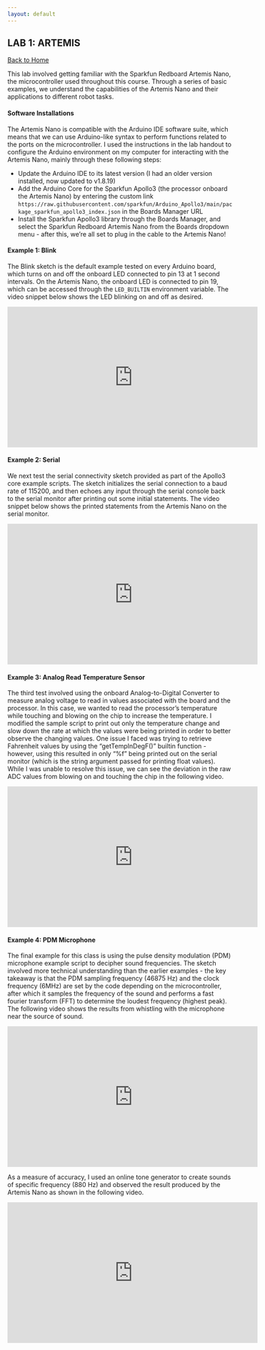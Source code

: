 ```yaml
---
layout: default
---
```


## LAB 1: ARTEMIS

[Back to Home](./index.html)

This lab involved getting familiar with the Sparkfun Redboard Artemis Nano, the microcontroller used throughout this course. Through a series of basic examples, we understand the capabilities of the Artemis Nano and their applications to different robot tasks.

#### Software Installations
The Artemis Nano is compatible with the Arduino IDE software suite, which means that we can use Arduino-like syntax to perform functions related to the ports on the microcontroller. I used the instructions in the lab handout to configure the Arduino environment on my computer for interacting with the Artemis Nano, mainly through these following steps:
* Update the Arduino IDE to its latest version (I had an older version installed, now updated to v1.8.19)
* Add the Arduino Core for the Sparkfun Apollo3 (the processor onboard the Artemis Nano) by entering the custom link `https://raw.githubusercontent.com/sparkfun/Arduino_Apollo3/main/package_sparkfun_apollo3_index.json` in the Boards Manager URL
* Install the Sparkfun Apollo3 library through the Boards Manager, and select the Sparkfun Redboard Artemis Nano from the Boards dropdown menu - after this, we’re all set to plug in the cable to the Artemis Nano!

#### Example 1: Blink
The Blink sketch is the default example tested on every Arduino board, which turns on and off the onboard LED connected to pin 13 at 1 second intervals. On the Artemis Nano, the onboard LED is connected to pin 19, which can be accessed through the `LED_BUILTIN` environment variable. The video snippet below shows the LED blinking on and off as desired.

<iframe width="560" height="315" src="https://www.youtube.com/embed/DE4cjBMbxAs" frameborder="0" allow="autoplay; encrypted-media" allowfullscreen></iframe>

#### Example 2: Serial
We next test the serial connectivity sketch provided as part of the Apollo3 core example scripts. The sketch initializes the serial connection to a baud rate of 115200, and then echoes any input through the serial console back to the serial monitor after printing out some initial statements. The video snippet below shows the printed statements from the Artemis Nano on the serial monitor.

<iframe width="560" height="315" src="https://www.youtube.com/embed/wGPHTpmnUb8" frameborder="0" allow="autoplay; encrypted-media" allowfullscreen></iframe>

#### Example 3: Analog Read Temperature Sensor
The third test involved using the onboard Analog-to-Digital Converter to measure analog voltage to read in values associated with the board and the processor. In this case, we wanted to read the processor’s temperature while touching and blowing on the chip to increase the temperature. I modified the sample script to print out only the temperature change and slow down the rate at which the values were being printed in order to better observe the changing values. One issue I faced was trying to retrieve Fahrenheit values by using the “getTempInDegF()” builtin function - however, using this resulted in only “%f” being printed out on the serial monitor (which is the string argument passed for printing float values). While I was unable to resolve this issue, we can see the deviation in the raw ADC values from blowing on and touching the chip in the following video.

<iframe width="560" height="315" src="https://www.youtube.com/embed/IZnIipwHDN0" frameborder="0" allow="autoplay; encrypted-media" allowfullscreen></iframe>

#### Example 4: PDM Microphone
The final example for this class is using the pulse density modulation (PDM) microphone example script to decipher sound frequencies. The sketch involved more technical understanding than the earlier examples - the key takeaway is that the PDM sampling frequency (46875 Hz) and the clock frequency (6MHz) are set by the code depending on the microcontroller, after which it samples the frequency of the sound and performs a fast fourier transform (FFT) to determine the loudest frequency (highest peak). The following video shows the results from whistling with the microphone near the source of sound.

<iframe width="560" height="315" src="https://www.youtube.com/embed/Kqg8v-r3Xbg" frameborder="0" allow="autoplay; encrypted-media" allowfullscreen></iframe>

As a measure of accuracy, I used an online tone generator to create sounds of specific frequency (880 Hz) and observed the result produced by the Artemis Nano as shown in the following video.

<iframe width="560" height="315" src="https://www.youtube.com/embed/nXmsR6uUBKY" frameborder="0" allow="autoplay; encrypted-media" allowfullscreen></iframe>
